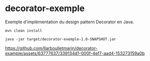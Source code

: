 # decorator-exemple

Exemple d'implémentation du design pattern Decorator en Java.

```shell
mvn clean install
```

```shell
java -jar target/decorator-exemple-1.0-SNAPSHOT.jar
```

https://github.com/llarboulletmarin/decorator-example/assets/63777637/339134d1-000f-4ef7-aad4-153273159a0b

